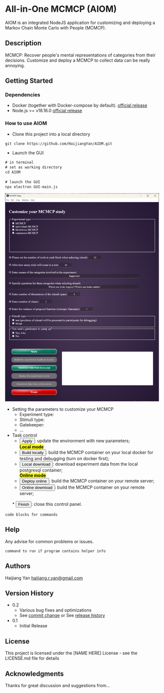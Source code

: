 # All-in-One MCMCP (AIOM)

AIOM is an integrated NodeJS application for customizing and deploying a Markov Chain Monte Carlo with People (MCMCP).

## Description

MCMCP: Recover people's mental representations of categories from their decisions.
Customize and deploy a MCMCP to collect data can be really annoying.

## Getting Started

### Dependencies

* Docker (together with Docker-compose by default). [official release](https://docs.docker.com/get-started/get-docker/)
* Node.js >= v18.16.0 [official release](https://nodejs.org/en/download/prebuilt-installer)

### How to use AIOM

* Clone this project into a local directory
```
git clone https://github.com/HaijiangYan/AIOM.git
```
* Launch the GUI
```{bash}
# in terminal
# set as working directory
cd AIOM

# launch the GUI
npx electron GUI-main.js
```
![alt text](public/images/gui.png)

* Setting the parameters to customize your MCMCP
    * Experiment type: 
    * Stimuli type:
    * Gatekeeper:
    * ...
* Task control
    * <button>Apply</button>: update the environment with new parameters; <br>
    <mark>**Local mode**</mark>
    * <button>Build locally</button>: build the MCMCP container on your local docker for testing and debugging (turn on docker first);
    * <button>Local download</button>: download experiment data from the local postgresql container;<br>
    <mark>**Online mode**</mark>
    * <button>Deploy online</button>: build the MCMCP container on your remote server;
    * <button>Online download</button>: build the MCMCP container on your remote server; 
    <br>
    * <button>Finish</button>: close this control panel. 
```
code blocks for commands
```

## Help

Any advise for common problems or issues.
```
command to run if program contains helper info
```

## Authors

Haijiang Yan  haijiang.r.yan@gmail.com


## Version History

* 0.2
    * Various bug fixes and optimizations
    * See [commit change]() or See [release history]()
* 0.1
    * Initial Release

## License

This project is licensed under the [NAME HERE] License - see the LICENSE.md file for details

## Acknowledgments

Thanks for great discussion and suggestions from...
